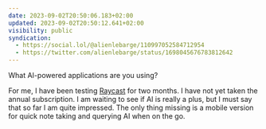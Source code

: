 ```yaml
---
date: 2023-09-02T20:50:06.183+02:00
updated: 2023-09-02T20:50:12.641+02:00
visibility: public
syndication:
  - https://social.lol/@alienlebarge/110997052584712954
  - https://twitter.com/alienlebarge/status/1698045676783812642
---
```


What AI-powered applications are you using?

For me, I have been testing [Raycast](https://www.raycast.com/) for two months. I have not yet taken the annual subscription. I am waiting to see if AI is really a plus, but I must say that so far I am quite impressed. The only thing missing is a mobile version for quick note taking and querying AI when on the go.
